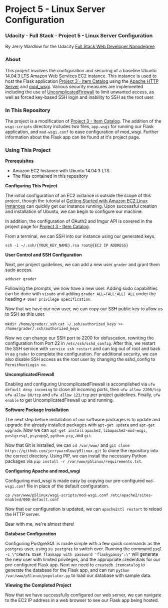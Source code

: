 # Project 5 - Linux Server Configuration
### Udacity - Full Stack - Project 5 - Linux Server Configuration

By Jerry Wardlow for the Udacity [Full Stack Web Developer Nanodegree](https://www.udacity.com/course/full-stack-web-developer-nanodegree--nd004)

### About

This project involves the configuration and securing of a baseline Ubuntu 14.04.3 LTS
Amazon Web Services EC2 instance. This instance is used to host the Flask application
[Project 3 - Item Catalog](https://github.com/jerrywardlow/p3catalog) using
the [Apache HTTP Server](https://httpd.apache.org/) and [mod_wsgi](https://code.google.com/p/modwsgi/). Various security measures are
implemented including the use of [UncomplicatedFirewall](https://wiki.ubuntu.com/UncomplicatedFirewall) to limit
unwanted access, as well as forced key-based SSH login and inability to SSH as
the root user.

### In This Repository

The project is a modification of [Project 3 - Item Catalog](https://github.com/jerrywardlow/p3catalog). The addition of the
`wsgi-scripts` directory includes two files, `app.wsgi` for running our Flask
application, and `mod-wsgi.conf` to ease configuration of mod_wsgi. Further
information about the Flask app can be found at it's project page.

### Using This Project

**Prerequisites**

* Amazon EC2 Instance with Ubuntu 14.04.3 LTS
* The files contained in this repository

**Configuring This Project**

The initial configuration of an EC2 instance is outside the scope of this project,
though the tutorial at [Getting Started with Amazon EC2 Linux Instances](http://docs.aws.amazon.com/AWSEC2/latest/UserGuide/EC2_GetStarted.html)
can quickly get our instance running. Upon successful creation and installation
of Ubuntu, we can begin to configure our machine.

In addition, the configuration of OAuth2 and Imgur API is covered in the project page for [Project 3 - Item Catalog](https://github.com/jerrywardlow/p3catalog).

From a terminal, we can SSH into our instance using our generated keys.

`ssh -i ~/.ssh/{YOUR_KEY_NAME}.rsa root@{EC2 IP ADDRESS}`

**User Control and SSH Configuration**

Next, per project guidelines, we can add a new user `grader` and grant them sudo
access.

`adduser grader`

Following the prompts, we now have a new user. Adding sudo capabilities can be done
with `visudo` and adding `grader ALL=(ALL:ALL) ALL` under the heading `# User privilege specification`.

Now that we have our new user, we can copy our SSH public key to allow us to SSH
as this user.

`mkdir /home/grader/.ssh`
`cat ~/.ssh/authorized_keys >> /home/grader/.ssh/authorized_keys`

Now we can change our SSH port to 2200 for obfuscation, rewriting the configuration
from Port 22 in `/etc/ssh/sshd_config`. After this, we restart the SSH service with `service ssh restart` and can log out of root and back in as `grader` to complete the configuration. For additional security, we can also disable SSH access as the root user by changing the sshd_config to `PermitRootLogin no`.

**UncomplicatedFirewall**

Enabling and configuring UncomplicatedFirewall is accomplished via `ufw default deny incoming` to close all incoming ports, then `ufw allow 2200/tcp` `ufw allow 80/tcp` and `ufw allow 123/tcp` per project guidelines. Finally, `ufw enable` to get UncomplicatedFirewall up and running.

**Software Package Installation**

The next step before installation of our software packages is to update and upgrade
the already installed packages with `apt-get update` and `apt-get upgrade`. Now we can `apt-get install` `apache2`, `libapache2-mod-wsgi`, `postgresql`, `psycopg2`, `python-pip`, and `git`.

Now that Git is installed, we can `cd /var/www/` and `git clone https://github.com/jerrywardlow/p5linux.git` to clone the repository into the correct directory. Using PIP, we can install the necessary Python packages via `pip install -r /var/www/p5linux/requirements.txt`.

**Configuring Apache and mod_wsgi**

Configuring mod_wsgi is made easy by copying our pre-configured `mod-wsgi.conf` file in place of the default configuration.

`cp /var/www/p5linux/wsgi-scripts/mod-wsgi.conf /etc/apache2/sites-enabled/000-default.conf`

Now that our configuration is updated, we can `apache2ctl restart` to reload the HTTP server.

Bear with me, we're almost there!

**Database Configuration**

Configuring PostgreSQL is made simple with a few quick commands as the `postgres` user, using `su postgres` to switch over. Running the command `psql -c \"CREATE USER flaskapp with password 'flaskypassy';\"` will generate the new user with limited privileges, and the appropriate credentials for our pre-configured Flask app. Next we need to `createdb itemcatalog` to generate the database for the Flask app, and can run `python /var/www/p5linux/populator.py` to load our database with sample data.

**Viewing the Completed Project**

Now that we have successfully configured our web server, we can navigate to the EC2 IP address in a web browser to see our Flask app being hosted.
